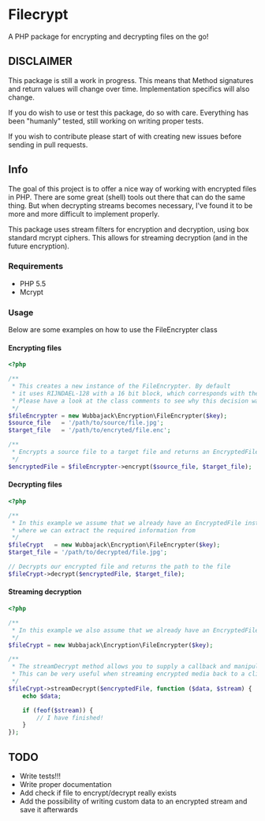 # Filecrypt
A PHP package for encrypting and decrypting files on the go!

## DISCLAIMER
This package is still a work in progress. This means that Method signatures and return values will change over time. Implementation specifics will also change.

If you do wish to use or test this package, do so with care. Everything has been "humanly" tested, still working on writing proper tests.

If you wish to contribute please start of with creating new issues before sending in pull requests.

## Info
The goal of this project is to offer a nice way of working with encrypted files in PHP. There are some great (shell) tools out there that can do the same thing. But when decrypting streams becomes necessary, I've found it to be more and more difficult to implement properly.

This package uses stream filters for encryption and decryption, using box standard mcrypt ciphers. This allows for streaming decryption (and in the future encryption).

### Requirements
 - PHP 5.5
 - Mcrypt

### Usage
Below are some examples on how to use the FileEncrypter class

#### Encrypting files
```php
<?php

/**
 * This creates a new instance of the FileEncrypter. By default
 * it uses RIJNDAEL-128 with a 16 bit block, which corresponds with the AES standard.
 * Please have a look at the class comments to see why this decision was made
 */
$fileEncrypter = new Wubbajack\Encryption\FileEncrypter($key);
$source_file   = '/path/to/source/file.jpg';
$target_file   = '/path/to/encryted/file.enc';

/**
 * Encrypts a source file to a target file and returns an EncryptedFile instance
 */
$encryptedFile = $fileEncrypter->encrypt($source_file, $target_file);
```

#### Decrypting files
```php
<?php

/**
 * In this example we assume that we already have an EncryptedFile instance
 * where we can extract the required information from
 */
$fileCrypt   = new Wubbajack\Encryption\FileEncrypter($key);
$target_file = '/path/to/decrypted/file.jpg';

// Decrypts our encrypted file and returns the path to the file
$fileCrypt->decrypt($encryptedFile, $target_file);
```

#### Streaming decryption
```php
<?php

/**
 * In this example we also assume that we already have an EncryptedFile instance
 */
$fileCrypt = new Wubbajack\Encryption\FileEncrypter($key);

/**
 * The streamDecrypt method allows you to supply a callback and manipulate or echo the data.
 * This can be very useful when streaming encrypted media back to a client.
 */
$fileCrypt->streamDecrypt($encryptedFile, function ($data, $stream) {
    echo $data;

    if (feof($stream)) {
        // I have finished!
    }
});
```

## TODO
 - Write tests!!!
 - Write proper documentation
 - Add check if file to encrypt/decrypt really exists
 - Add the possibility of writing custom data to an encrypted stream and save it afterwards
